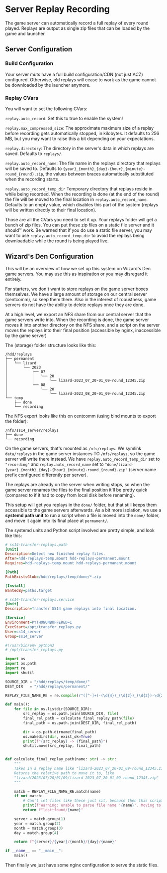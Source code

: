 # Server Replay Recording

The game server can automatically record a full replay of every round played. Replays are output as single zip files that can be loaded by the game and launcher.

## Server Configuration

### Build Configuration

Your server muts have a full build configuration/CDN (not just ACZ) configured. Otherwise, old replays will cease to work as the game cannot be downloaded by the launcher anymore.

### Replay CVars

You will want to set the following CVars:

`replay.auto_record`: Set this to true to enable the system!

`replay.max_compressed_size`: The approximate maximum size of a replay before recording gets automatically stopped, in kilobytes. It defaults to 256 MB, but you may want to raise this a bit depending on your expectations.

`replay.directory`: The directory in the server's data in which replays are saved. Defaults to `replays/`.

`replay.auto_record_name`: The file name in the replays directory that replays will be saved to. Defaults to `{year}_{month}_{day}-{hour}_{minute}-round_{round}.zip`, the values between braces automatically substituted when the recording starts.

`replay.auto_record_temp_dir` Temporary directory that replays reside in while being recorded. When the recording is done (at the end of the round) the file will be moved to the final location in `replay.auto_record_name`. Defaults to an empty value, which disables this part of the system (replays will be written directly to their final location).

Those are all the CVars you need to set it up. Your replays folder will get a bunch of zip files. You can put these zip files on a static file server and it should™️ work. Be warned that if you do use a static file server, you may want to use `replay.auto_record_temp_dir` to avoid the replays being downloadable while the round is being played live.

## Wizard's Den Configuration

This will be an overview of how we set up this system on Wizard's Den game servers. You may use this as inspiration or you may disregard it entirely.

For starters, we don't want to store replays on the game server boxes themselves. We have a large amount of storage on our central server (centcomm), so keep them there. Also in the interest of robustness, game servers do not have the ability to delete replays once they are done.

At a high level, we export an NFS share from our central server that the game servers write into. When the recording is done, the game server moves it into another directory on the NFS share, and a script on the server moves the replays into their final position (accessible by nginx, inaccessible by the game server)

The (storage) folder structure looks like this:

```
/hdd/replays
├── permanent
│   └── lizard
│       └── 2023
│           ├── 07
│           │   └── 20
│           │       └── lizard-2023_07_20-01_09-round_12345.zip
│           └── 08
│               └── 20
│                   └── lizard-2023_08_20-01_09-round_12345.zip
└── temp
    ├── done
    └── recording
```

The NFS export looks like this on centcomm (using bind mounts to export the folder):

```
/nfs/ss14_server/replays
├── done
└── recording
```

On the game servers, that's mounted as `/nfs/replays`. We symlink `data/replays` in the game server instances TO `/nfs/replays`, so the game server will write there instead. We have `replay.auto_record_temp_dir` set to `"recording"` and `replay.auto_record_name` set to `"done/lizard-{year}_{month}_{day}-{hour}_{minute}-round_{round}.zip"` (server name prefix configured differently per server).

The replays are already on the server when writing stops, so when the game server renames the files to the final position it'll be pretty quick (compared to if it had to copy from local disk before renaming).

This setup will get you replays in the `done/` folder, but that still keeps them accessible to the game servers afterwards. As a bit more isolation, we use a **systemd path unit** to run a script when a file is moved into the `done/` folder, and move it again into its final place at `permanent/`.

The systemd units and Python script involved are pretty simple, and look like this:

```ini
# ss14-transfer-replays.path
[Unit]
Description=Detect new finished replay files.
After=hdd-replays-temp.mount hdd-replays-permanent.mount
Requires=hdd-replays-temp.mount hdd-replays-permanent.mount

[Path]
PathExistsGlob=/hdd/replays/temp/done/*.zip

[Install]
WantedBy=paths.target
```

```ini
# ss14-transfer-replays.service
[Unit]
Description=Transfer SS14 game replays into final location.

[Service]
Environment=PYTHONUNBUFFERED=1
ExecStart=/opt/transfer_replays.py
User=ss14_server
Group=ss14_server
```

```py
#!/usr/bin/env python3
# /opt/transfer_replays.py

import os
import os.path
import re
import shutil

SOURCE_DIR = "/hdd/replays/temp/done/"
DEST_DIR   = "/hdd/replays/permanent/"

REPLAY_FILE_NAME_RE = re.compile(r"([^-]+)-(\d{4})_(\d{2})_(\d{2})-\d{2}_\d{2}-round_\d+\.zip")

def main():
    for file in os.listdir(SOURCE_DIR):
        src_replay = os.path.join(SOURCE_DIR, file)
        final_rel_path = calculate_final_replay_path(file)
        final_path = os.path.join(DEST_DIR, final_rel_path)

        dir = os.path.dirname(final_path)
        os.makedirs(dir, exist_ok=True)
        print(f"{src_replay} -> {final_path}")
        shutil.move(src_replay, final_path)


def calculate_final_replay_path(name: str) -> str:
    """
    Takes in a replay name like "lizard-2023_07_20-01_09-round_12345.zip"
    Returns the relative path to move it to, like
    "lizard/2023/07/20/01/09/lizard-2023_07_20-01_09-round_12345.zip"
    """

    match = REPLAY_FILE_NAME_RE.match(name)
    if not match:
        # Can't let files like these just sit, because then this script would keep spinning. Move em to a lost+found.
        print(f"Warning: unable to parse file name '{name}'. Moving to lost+found")
        return f"lost+found/{name}"

    server = match.group(1)
    year = match.group(2)
    month = match.group(3)
    day = match.group(4)

    return f"{server}/{year}/{month}/{day}/{name}"

if __name__ == "__main__":
    main()
```

Then finally we just have some nginx configuration to serve the static files.